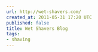 ```yaml
---
url: http://wet-shavers.com/
created_at: 2011-05-31 17:20 UTC
published: false
title: Wet Shavers Blog
tags:
- shaving
---
```




